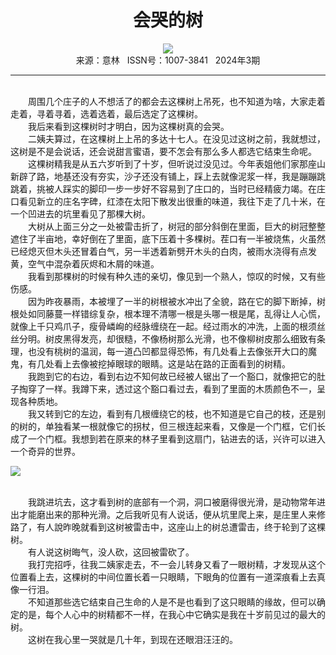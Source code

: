 # <center>会哭的树</center>

<div align=center><img src="http://fslib.vip.qikan.cn/img.ashx?key=%d7%f7%d5%df%a3%ba%cb%d5%cf%c8%c9%fa"></div>

<center>来源：意林   ISSN号：1007-3841   2024年3期</center>

* * *

<br>　　周围几个庄子的人不想活了的都会去这棵树上吊死，也不知道为啥，大家走着走着，寻着寻着，选着选着，最后选定了这棵树。  
　　我后来看到这棵树时才明白，因为这棵树真的会哭。  
　　二姨夫算过，在这棵树上上吊的多达十七人。在没见过这树之前，我就想过，这树是不是会说话，还会说甜言蜜语，要不怎会有那么多人都选它结束生命呢。  
　　这棵树精我是从五六岁听到了十岁，但听说过没见过。今年表姐他们家那座山新辟了路，地基还没有夯实，沙子还没有铺上，踩上去就像泥浆一样，我是蹦蹦跳跳着，挑被人踩实的脚印一步一步好不容易到了庄口的，当时已经精疲力竭。在庄口看见新立的庄名字碑，红漆在太阳下散发出很重的味道，我往下走了几十米，在一个凹进去的坑里看见了那棵大树。  
　　大树从上面三分之一处被雷击折了，树冠的部分斜倒在里面，巨大的树冠整整遮住了半亩地，幸好倒在了里面，底下压着十多棵树。茬口有一半被烧焦，火虽然已经熄灭但木头还冒着白气，另一半透着新劈开木头的白肉，被雨水浇得有点发黄，空气中混杂着灰烬和木屑的味道。  
　　我看到那棵树的时候有种久违的亲切，像见到一个熟人，惊叹的时候，又有些伤感。  
　　因为昨夜暴雨，本被埋了一半的树根被水冲出了全貌，路在它的脚下断掉，树根处如同藤蔓一样错综复杂，根本理不清哪一根是头哪一根是尾，乱得让人心慌，就像上千只鸡爪子，瘦骨嶙峋的经脉缠绕在一起。经过雨水的冲洗，上面的根须丝丝分明。树皮黑得发亮，却很糙，不像杨树那么光滑，也不像柳树皮那么细致有条理，也没有桃树的温润，每一道凸凹都显得恐怖，有几处看上去像张开大口的魔鬼，有几处看上去像被挖掉眼球的眼睛。这是站在路的正面看到的树精。  
　　我跑到它的右边，看到右边不知何故已经被人锯出了一个豁口，就像把它的肚子掏穿了一样。我蹲下来，透过这个豁口看过去，看到了里面的木质颜色不一，呈现各种质地。  
　　我又转到它的左边，看到有几根缠绕它的枝，也不知道是它自己的枝，还是别的树的，单独看某一根就像它的拐杖，但三根连起来看，又像是一个门框，它们长成了一个门框。我想到若在原来的林子里看到这扇门，钻进去的话，兴许可以进入一个奇异的世界。

![](http://img.resource.qikan.cn/markvip/qkimages/yili/yili202403/yili20240334-1-l.jpg)

  
<br>　　我跳进坑去，这才看到树的底部有一个洞，洞口被磨得很光滑，是动物常年进出才能磨出来的那种光滑。之后我听见有人说话，便从坑里爬上来，是庄里人来修路了，有人說昨晚就看到这树被雷击中，这座山上的树总遭雷击，终于轮到了这棵树。  
　　有人说这树晦气，没人砍，这回被雷砍了。  
　　我打完招呼，往我二姨家走去，不一会儿转身又看了一眼树精，才发现从这个位置看上去，这棵树的中间位置长着一只眼睛，下眼角的位置有一道深痕看上去真像一行泪。  
　　不知道那些选它结束自己生命的人是不是也看到了这只眼睛的缘故，但可以确定的是，每个人心中的树精都不一样，在我心中它确实是我在十岁前见过的最大的树。  
　　这树在我心里一哭就是几十年，到现在还眼泪汪汪的。
